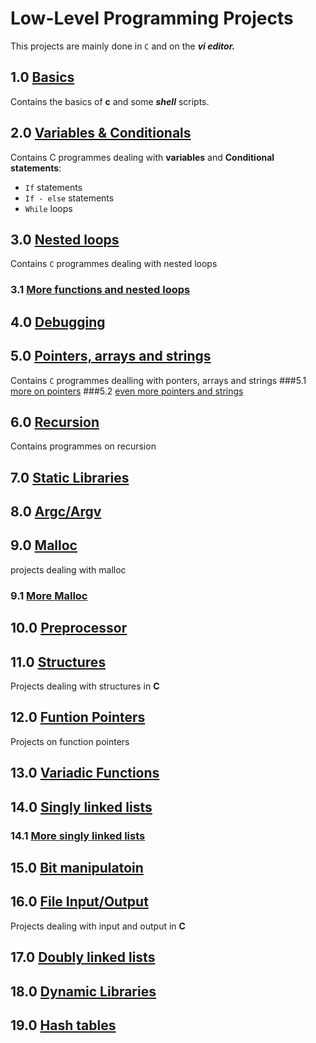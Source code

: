# Low-Level Programming Projects
This projects are mainly done in `C` and on the ***vi editor.***

## 1.0 [Basics](./0x00-hello_world)
Contains the basics of **c** and some ***shell*** scripts.

## 2.0 [Variables & Conditionals](./0x01-variables_if_else_while)
Contains C programmes dealing with **variables** and **Conditional statements**:
- `If` statements
- `If - else` statements
- `While` loops

## 3.0 [Nested loops](./0x02-functions_nested_loops)
Contains `C` programmes dealing with nested loops

### 3.1 [More functions and nested loops](./0x04-more_functions_nested_loops)

## 4.0 [Debugging](./0x03-debugging)

## 5.0 [Pointers, arrays and strings](./0x05-pointers_arrays_strings)
Contains `C` programmes dealling with ponters, arrays and strings
###5.1 [more on pointers](./0x06-pointers_arrays_strings)
###5.2 [even more pointers and strings](./0x07-pointers_arrays_strings)

## 6.0 [Recursion](./0x08-recursion)
Contains programmes on recursion
## 7.0 [Static Libraries](./0x09-static_libraries)

## 8.0 [Argc/Argv](./0x0A-argc_argv)

## 9.0 [Malloc](./0x0B-malloc_free)
projects dealing with malloc
### 9.1 [More Malloc](./0x0C-more_malloc_free)

## 10.0 [Preprocessor](./0x0D-preprocessor)

## 11.0 [Structures](./0x0E-structures_typedef)
Projects dealing with structures in **C**

## 12.0 [Funtion Pointers](./0x0F-function_pointers)
Projects on function pointers

## 13.0 [Variadic Functions](./0x10-variadic_functions)

## 14.0 [Singly linked lists](./0x12-singly_linked_lists)
### 14.1 [More singly linked lists](./0x13-more_singly_linked_lists)

## 15.0 [Bit manipulatoin](./0x14-bit_manipulation)

## 16.0 [File Input/Output](./0x15-file_io)
Projects dealing with input and output in **C**

## 17.0 [Doubly linked lists](./0x17-doubly_linked_lists)

## 18.0 [Dynamic Libraries](./0x18-dynamic_libraries)

## 19.0 [Hash tables](./0x1A-hash_tables)
